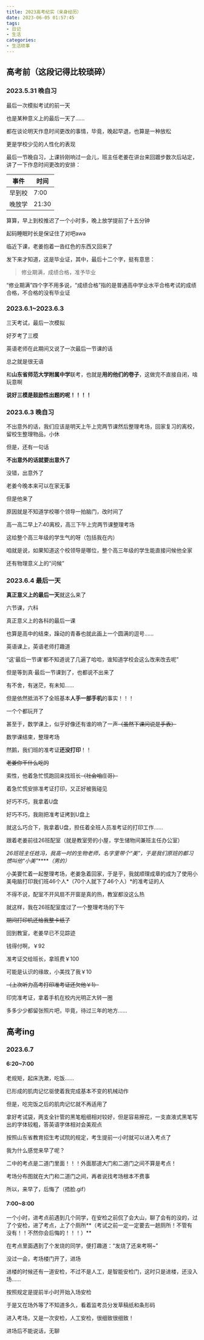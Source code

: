 ```yaml
---
title: 2023高考纪实（亲身经历）
date: 2023-06-05 01:57:45
tags: 
- 日记
- 生活
categories: 
- 生活琐事
---
```

## 高考前（这段记得比较琐碎）

### 2023.5.31 晚自习

最后一次模拟考试的前一天

也是某种意义上的最后一天了……

都在谈论明天作息时间更改的事情，毕竟，晚起早退，也算是一种放松

更是学校少见的人性化的表现

最后一节晚自习，上课铃刚响过一会儿，班主任老姜在讲台来回踱步数次后站定，讲了一下作息时间更改的安排：

|   事件  |   时间   |
|  -------  |  -------  |
| 早到校 | 7:00 |
| 晚放学 | 21:30 |

算算，早上到校推迟了一个小时多，晚上放学提前了十五分钟

起码睡眠时长是保证住了对吧awa

临近下课，老姜抱着一沓红色的东西又回来了

发下来才知道，这是毕业证，其中，最后十二个字，挺有意思：

> 修业期满，成绩合格，准予毕业

“修业期满”四个字不用多说，“成绩合格”指的是普通高中学业水平合格考试的成绩合格，不合格的没有毕业证

### 2023.6.1~2023.6.3

三天考试，最后一次模拟

好歹考了三模

英语老师在此期间又说了一次最后一节课的话

总之就是很无语

和**山东省师范大学附属中学**联考，也就是**用的他们的卷子**，这做完不直接自闭，啥玩意啊

**说好三模是鼓励性出题的呢！！！！**

### 2023.6.3 晚自习

不出意外的话，我们应该是明天上午上完两节课然后整理考场，回家复习的离校，留校生整理物品，小休

但是，还有一句话

**不出意外的话就要出意外了**

没错，出意外了

老姜今晚本来可以在家无事

但是他来了

原因就是不知道学校哪个领导一拍脑门，改时间了

高一高二早上7:40离校，高三下午上完两节课整理考场

这给整个高三年级的学生气的呀（包括我在内）

咱就是说，如果知道这个校领导是哪位，整个高三年级的学生能直接问候他全家

还有物理意义上的“问候”

### 2023.6.4 最后一天

**真正意义上的最后一天**就这么来了

六节课，六科

真正意义上的各科的最后一课

也算是高中的结束，躁动的青春也就此画上一个圆满的逗号……

英语课上，英语老师打趣道

“这‘最后一节课’都不知道说了几遍了哈哈，谁知道学校会这么改来改去呢”

但是等到真·最后一节课到了，也都说不出来了

有不舍，有迷茫，有未知……

但是依然抵消不了全班基本**人手一部手机**的事实！！！

一个个都玩开了

甚至于，数学课上，似乎好像还有谁的响了一声~~（虽然下课问说是手表）~~

数学课结束，整理考场

然鹅，我们班的准考证**还没打印**！！

~~老姜你干什么吃的~~

索性，他着急忙慌跑回来找班长~~（社会咱庄哥）~~

着急忙慌安排准考证打印，又正好被我碰见

好巧不巧，我拿着U盘

好巧不巧，我刚把准考证拷到U盘上

就这么巧合下，我拿着U盘，担任着全班人员准考证的打印工作……

跟着老姜前往26班配室（就是教室旁的小屋，学生储物间兼班主任办公室）

*26班班主任姓冯，我高一时的生物老师，名字里带个“美”，于是我们原班的都习惯叫他“小美”******（男的）*

小美要忙着一起整理考场，老姜急着回家，于是乎，我就顺理成章的成为了使用小美电脑打印我们班46个人*（70个人就下了46个人）*的准考证的人

不得不说，配室不开风扇不开窗是真的热，教室都没这么热

就这样，我在26班配室度过了一个整理考场的下午

~~期间打印机还给我整卡纸了~~

回到教室，老姜早已不见踪迹

钱得付啊，￥92

准考证交给班长，拿班费￥100

可能是认识的缘故，小美找了我￥10

~~（上次听力高考打印准考证还欠他￥1）~~

印完准考证，拿着手机在校内光明正大转一圈

多多少少都留张照片吧，毕竟，待过三年的地方……

## 高考ing

### 2023.6.7

#### 6:20~7:00

老规矩，起床洗漱，吃饭……

已形成的肌肉记忆驱使着我完成基本不变的机械动作

但是，吃完饭之后的肌肉记忆就不再适用了

拿好考试袋，两支全针管的黑笔粗细相对较好，但是容易擦花，一支直液式黑笔写出的字体较粗，答英语字体相对会美观点

按照山东省教育招生考试院的规定，考生提前一小时就可以进入考点了

我为什么感觉来早了呢？

二中的考点是二道门里面！！！外面那道大门和二道门之间不算是考点！

考场分布图就在大门和二道门之间，再者说找考场根本不费事

所以，来早了，后悔了（捂脸.gif）

#### 7:00~8:00

一个小时，进考点前遇到几个同学，在安检之前侃了会大山，聊了会有的没的，过了个安检，进了考点，上了个厕所**（考试之前一定一定要去一趟厕所！不管有没有！！不然你会后悔的！！！）**

在考点里面遇到了个发烧的同学，便打趣道：“发烧了还来考啊~”

没过一会，考场楼门开了，进场

进楼的时候还有一道安检，不过不是人工，是智能安检门，这时只是进楼，还没入场……

按照规定是提前半小时开始入场安检

于是又在场外等了不知道多久，看着监考员分发草稿纸和条形码

进入考场，又是一次安检，人工安检，很细致很细致！

进场后不能说话，无聊

#### 

